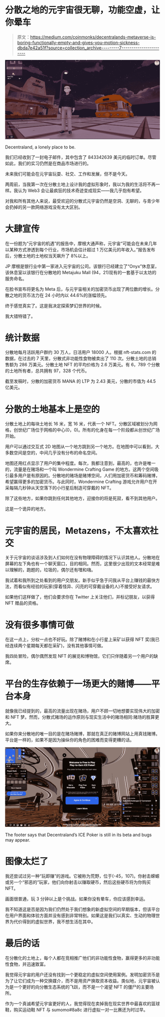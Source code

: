 # 分散之地的元宇宙很无聊，功能空虚，让你晕车

> 原文：<https://medium.com/coinmonks/decentralands-metaverse-is-boring-functionally-empty-and-gives-you-motion-sickness-dbda7e42a51f?source=collection_archive---------7----------------------->

![](img/9827d89617a73ea2f6c527dbfb7542ca.png)

Decentraland, a lonely place to be.

我们已经收到了一封电子邮件，其中包含了 843342639 美元的临时订单。尽管如此，我们的实习仍然是在商品市场进行的。

未来我们可能会在元宇宙玩耍、社交、工作和发展，但不是今天。

两周前，当我第一次在分散土地上设计我的虚拟形象时，我以为我的生活将不再一样。我认为 Web3 会让最疯狂的技术奇迹变成现实——我几乎抱有希望。

对我和所有其他人来说，最受欢迎的分散式元宇宙仍然是空洞、无聊的，与青少年会扔掉的另一款网络游戏没有太大区别。

# 大肆宣传

在一份题为“元宇宙的机遇”的报告中，摩根大通声称，元宇宙“可能会在未来几年以某种方式渗透到每个行业，市场机会估计超过 1 万亿美元的年收入。”报告发布后，分散土地的土地权当天飙升了 8%以上。

JP 摩根是银行业中第一家进入元宇宙的公司。该银行已经建立了“Onyx”休息室，该休息室以该银行在分散地的 Metajuku Mall (94，21)现有的一套基于以太坊的服务命名。

在脸书宣布将更名为 Meta 后，与元宇宙相关的加密货币出现了两位数的增长。分散之地的货币法力在 24 小时内以 44.6%的涨幅领先。

终于感觉真实了。这是我决定探索梦幻世界的时候。

我大错特错了。

# 统计数据

分散地每月活跃用户群约 30 万人，日活用户 18000 人。根据 nft-stats.com 的数据，在过去的 7 天里，分散式非功能性食物被卖出了 110 次。分散土地的总销售额为 286 万美元。分散土地 NFT 的平均价格为 2.6 万美元。有 6，789 个分散的土地所有者，总共拥有 97，328 个代币。

截至发稿时，分散的加密货币 MANA 的 LTP 为 2.43 美元，分散的市值为 44.5 亿美元。

# 分散的土地基本上是空的

分散土地上的每块土地长 16 米，宽 16 米，代表一个 NFT。分散区域被划分为网格，创世纪广场位于网格的中心(0，0)。所有的化身在每一个阶段都从创世纪广场开始。

用户可以通过交互式 2D 地图从一个地方跳到另一个地方。在地图中可以看到，大多数空间是空的，中间几乎没有分布的命名空间。

地图还用红点显示了用户的集中程度。每次，我都注意到，最高的，也许是唯一的，流量是在赌场和一个叫 Wondermine Crafting Game 的地方。这两个空间吸引最多用户是有原因的。分散地的赌场是赌博空间，人们用加密货币和筹码赌博，希望赢得更多的加密货币。与此同时，Wondermine Crafting 游戏允许用户在开采每隔几秒钟从天空落下的小行星后制造可穿戴的 NFT。

除了这些地方，如果你跳到任何其他地方，迎接你的将是死寂，看不到其他用户。

这是一个诡异的地方。

# 元宇宙的居民，Metazens，不太喜欢社交

关于元宇宙的谈话涉及到人们如何在没有物理障碍的情况下认识其他人。分散地在屏幕的左下角也有一个聊天窗口，目的相同。然而，这里很少出现的文本经常是难以理解的，跑题的，垃圾的，偶尔还有嘿和嗨。

我试着和我所到之处看到的用户交朋友。新手似乎急于问我从平台上赚钱的最快方法，而看似有经验的玩家(穿着怪异、闪亮的可穿戴设备的人)不接受好友请求。

如果他们这样做了，他们会要求你在 Twitter 上关注他们，并标记朋友，以获得 NFT 赠品的资格。

# 没有很多事情可做

在这一点上，分权一点也不好玩。除了赌博和在小行星上采矿以获得 NFT 奖(我已经连续两个星期每天都在采矿)，没有其他事情可做。

我四处冒险，偶尔偶然发现 NFT 的展览和博物馆，它们只伴随着另一个用户的缺席。

# 平台的生存依赖于一场更大的赌博——平台本身

就像我已经提到的，最高的流量出现在赌场，用户不顾一切地想要实现伟大的加密和 NFT 梦。然而，分散式赌场的运作原则与现实生活中的赌场相同:赌场的胜算更大。

如果你来分散地的唯一目的是在赌场赌博，那就在真正的赌博网站上用真钱赌博。平台是一样的，如果不是因为操纵你的角色的困难而变得更糟的话。

![](img/c95749eaa97be9ef9de0d932a66ebf52.png)

The footer says that Decentraland’s ICE Poker is still in its beta and bugs may appear.

# 图像太烂了

我还尝试过另一种“玩即赚”的游戏。它被称为荒野，位于(-45，107)。你射击蝾螈或另一个“邪恶的”玩家，他们向你射击以赚取硬币，然后这些硬币将为你购买 NFT。

画面很普通，玩 3 分钟以上是个挑战。如果你没有晕车，你应该感到幸运。

我不知道这是否是因为我们仍然处于我们想象的新虚拟空间的早期版本，但该平台在用户界面和体验方面并没有感到非常特别。如果这是我们以真实、生动的物理世界为代价得到的虚拟世界，我不想生活在其中。

# 最后的话

在分散化的土地上，每个人都在竞相推广他们的非功能性食物，赢得更多的非功能性食物，并迅速致富。

我觉得元宇宙的用户还没有找到一个更稳定的虚拟空间使用案例。发明加密货币是为了让它们成为一种交换媒介，而不是用资产换取资本收益。类似地，元宇宙被认为是一个更好的向分散生态系统的飞跃，而不是一个渴望 NFT 的僵尸的主要场所。

作为一个真诚希望元宇宙更好的人，我觉得现在卖掉我在现实世界中最喜欢的篮球鞋，购买运动鞋 NFT 与 sumomo#8a8c 进行虚拟一对一比赛还为时过早。